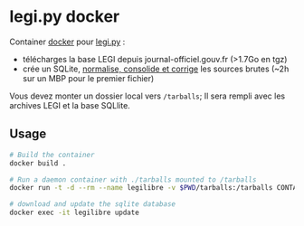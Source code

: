 # legi.py docker

Container [docker](https://fr.wikipedia.org/wiki/Docker_(logiciel)) pour [legi.py](https://github.com/Legilibre/legi.py) :

 - télécharges la base LEGI depuis journal-officiel.gouv.fr (>1.7Go en tgz)
 - crée un SQLite, [normalise, consolide et corrige](https://github.com/Legilibre/legi.py#fonctionnalit%C3%A9s) les sources brutes (~2h sur un MBP pour le premier fichier)

Vous devez monter un dossier local vers `/tarballs`; Il sera rempli avec les archives LEGI et la base SQLlite.

## Usage

```sh
# Build the container
docker build .

# Run a daemon container with ./tarballs mounted to /tarballs
docker run -t -d --rm --name legilibre -v $PWD/tarballs:/tarballs CONTAINER_ID

# download and update the sqlite database
docker exec -it legilibre update
```



